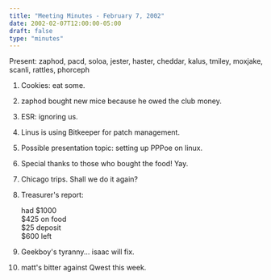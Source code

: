 ```yaml
---
title: "Meeting Minutes - February 7, 2002"
date: 2002-02-07T12:00:00-05:00
draft: false
type: "minutes"
---
```


Present: zaphod, pacd, soloa, jester, haster, cheddar, kalus, tmiley, moxjake, scanli, rattles,  phorceph </p><p>
1. Cookies: eat some. </p><p>
2. zaphod bought new mice because he owed the club money. </p><p>
3. ESR: ignoring us. </p><p>
4. Linus is using Bitkeeper for patch management. </p><p>
5. Possible presentation topic: setting up PPPoe on linux. </p><p>
6. Special thanks to those who bought the food!  Yay. </p><p>
7. Chicago trips.  Shall we do it again? </p><p>
8. Treasurer's report: </p><p>
had $1000<br> $425 on food<br> $25 deposit<br> $600 left<br> </p><p>
9. Geekboy's tyranny... isaac will fix. </p><p>
10. matt's bitter against Qwest this week. </p>
